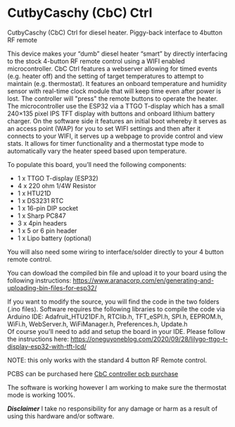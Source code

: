 # CutbyCaschy (CbC) Ctrl

CutbyCaschy (CbC) Ctrl for diesel heater. Piggy-back interface to 4button RF remote

This device makes your “dumb” diesel heater “smart” by directly interfacing to the stock 4-button RF remote control using a WIFI enabled microcontroller. CbC Ctrl features a webserver allowing for timed events (e.g. heater off) and the setting of target temperatures to attempt to maintain (e.g. thermostat). It features an onboard temperature and humidity sensor with real-time clock module that will keep time even after power is lost.  The controller will "press" the remote buttons to operate the heater. The microcontroller use the ESP32 via a TTGO T-display which has a small 240×135 pixel IPS TFT display with buttons and onboard lithium battery charger.  On the software side it features an initial boot whereby it serves as an access point (WAP) for you to set WIFI settings and then after it connects to your WIFI, it serves up a webpage to provide control and view stats.  It allows for timer functionality and a thermostat type mode to automatically vary the heater speed based upon temperature. 

To populate this board, you’ll need the following components:
<ul>
<li>1 x TTGO T-display (ESP32)</li>
<li>4 x 220 ohm 1/4W Resistor</li>
<li>1 x HTU21D </li>
<li>1 x DS3231 RTC </li>
<li>1 x 16-pin DIP socket </li>
<li>1 x Sharp PC847 </li>
<li>3 x 4pin headers </li>
<li>1 x 5 or 6 pin header </li>
<li>1 x Lipo battery (optional) </li> </ul>

You will also need some wiring to interface/solder directly to your 4 button remote control.  

You can dowload the compiled bin file and upload it to your board using the following instructions: https://www.aranacorp.com/en/generating-and-uploading-bin-files-for-esp32/

If you want to modify the source, you will find the code in the two folders (.ino files).  Software requires the following libraries to compile the code via Arduino IDE: Adafruit_HTU21DF.h, RTClib.h, TFT_eSPI.h, SPI.h, EEPROM.h, WiFi.h, WebServer.h, WiFiManager.h, Preferences.h, Update.h  
Of course you'll need to add and setup the board in your IDE.  Please follow the instructions here: https://oneguyoneblog.com/2020/09/28/lilygo-ttgo-t-display-esp32-with-tft-lcd/

NOTE: this only works with the standard 4 button RF Remote control.

PCBS can be purchased here <a  href="http://cutby.caschy.com/wp/?product=caschy-controller-diesel-heater-remote-controller">CbC controller pcb purchase</a>

The software is working however I am working to make sure the thermostat mode is working 100%.  

***Disclaimer***
I take no responsibility for any damage or harm as a result of using this hardware and/or software.
